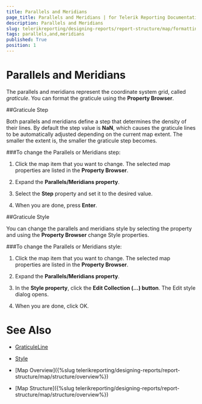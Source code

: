 ```yaml
---
title: Parallels and Meridians
page_title: Parallels and Meridians | for Telerik Reporting Documentation
description: Parallels and Meridians
slug: telerikreporting/designing-reports/report-structure/map/formatting-a-map/parallels-and-meridians
tags: parallels,and,meridians
published: True
position: 1
---
```


# Parallels and Meridians



The parallels and meridians represent the coordinate system grid, called *graticule*.         You can format the graticule using the __Property Browser__.       

##Graticule Step

Both parallels and meridians define a step that determines the density of their lines. By default the step value is __NaN__, which           causes the graticule lines to be automatically adjusted depending on the current map extent.           The smaller the extent is, the smaller the graticule step becomes.         

###To change the Parallels or Meridians step:

1. Click the map item that you want to change.                 The selected map properties are listed in the __Property Browser__.               

1. Expand the __Parallels/Meridians property__.               

1. Select the __Step__  property and set it to the desired value.               

1. When you are done, press __Enter__.               

##Graticule Style

You can change the parallels and meridians style by selecting the property and using the __Property Browser__  change Style properties.         

###To change the Parallels or Meridians style:

1. Click the map item that you want to change.                   The selected map properties are listed in the __Property Browser__.                 

1. Expand the __Parallels/Meridians property__.                 

1. In the __Style property__, click the __Edit Collection (…) button__.                     The Edit style dialog opens.                 

1. When you are done, click OK.                 

# See Also
 

* [GraticuleLine](/reporting/api/Telerik.Reporting.GraticuleLine)  

* [Style](/reporting/api/Telerik.Reporting.Drawing.Style) 

 

* [Map Overview]({%slug telerikreporting/designing-reports/report-structure/map/structure/overview%})

 

* [Map Structure]({%slug telerikreporting/designing-reports/report-structure/map/structure/overview%})


